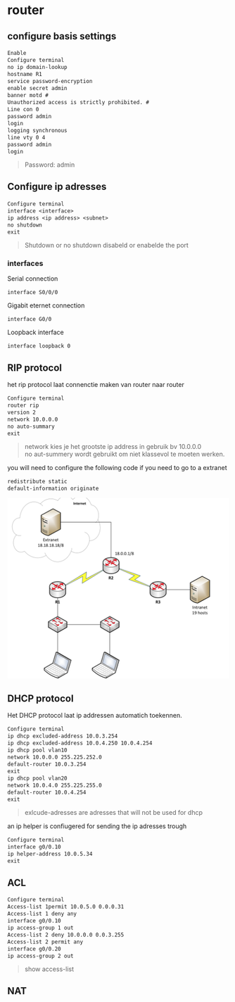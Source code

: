 # router

## configure basis settings

```text
Enable
Configure terminal
no ip domain-lookup
hostname R1
service password-encryption
enable secret admin
banner motd #
Unauthorized access is strictly prohibited. #
Line con 0
password admin
login
logging synchronous
line vty 0 4
password admin
login
```

> Password: admin

## Configure ip adresses

```text
Configure terminal
interface <interface>
ip address <ip address> <subnet>
no shutdown
exit
```

> Shutdown or no shutdown disabeld or enabelde the port

### interfaces

Serial connection 

```text
interface S0/0/0
```

Gigabit eternet connection

```text
interface G0/0
```

Loopback interface

```text
interface loopback 0
```

## RIP protocol

het rip protocol laat connenctie maken van router naar router

```text
Configure terminal
router rip
version 2
network 10.0.0.0
no auto-summary
exit
```

> network kies je het grootste ip address in gebruik bv 10.0.0.0  
> no aut-summery wordt gebruikt om niet klassevol te moeten werken.

you will need to configure the following code if you need to go to a extranet

```text
redistribute static 
default-information originate
```

![](.gitbook/assets/screen-shot-2018-05-21-at-18.18.58.png)

## DHCP protocol

Het DHCP protocol laat ip addressen automatich toekennen.

```text
Configure terminal
ip dhcp excluded-address 10.0.3.254
ip dhcp excluded-address 10.0.4.250 10.0.4.254
ip dhcp pool vlan10
network 10.0.0.0 255.225.252.0
default-router 10.0.3.254
exit
ip dhcp pool vlan20
network 10.0.4.0 255.225.255.0
default-router 10.0.4.254
exit
```

> exlcude-adresses are adresses that will not be used for dhcp

an ip helper is confiugered for  sending the ip adresses trough

```text
Configure terminal
interface g0/0.10
ip helper-address 10.0.5.34
exit
```

## ACL

```text
Configure terminal
Access-list 1permit 10.0.5.0 0.0.0.31
Access-list 1 deny any
interface g0/0.10
ip access-group 1 out
Access-list 2 deny 10.0.0.0 0.0.3.255   
Access-list 2 permit any
interface g0/0.20
ip access-group 2 out
```

> show access-list

## NAT



